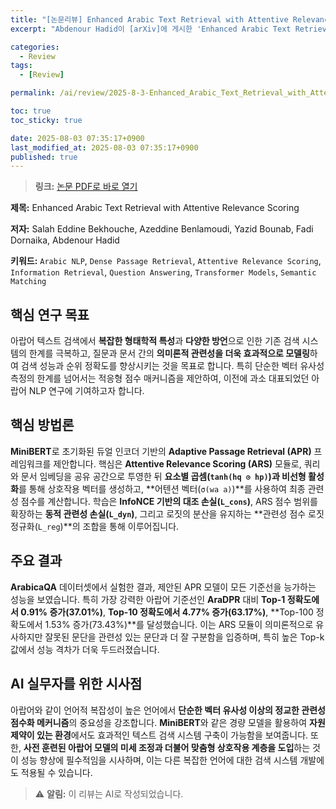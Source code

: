 ```yaml
---
title: "[논문리뷰] Enhanced Arabic Text Retrieval with Attentive Relevance Scoring"
excerpt: "Abdenour Hadid이 [arXiv]에 게시한 'Enhanced Arabic Text Retrieval with Attentive Relevance Scoring' 논문에 대한 자세한 리뷰입니다."

categories:
  - Review
tags:
  - [Review]

permalink: /ai/review/2025-8-3-Enhanced_Arabic_Text_Retrieval_with_Attentive_Relevance_Scoring/

toc: true
toc_sticky: true

date: 2025-08-03 07:35:17+0900
last_modified_at: 2025-08-03 07:35:17+0900
published: true
---
```

> **링크:** [논문 PDF로 바로 열기](https://arxiv.org/abs/2507.23404)

**제목:** Enhanced Arabic Text Retrieval with Attentive Relevance Scoring

**저자:** Salah Eddine Bekhouche, Azeddine Benlamoudi, Yazid Bounab, Fadi Dornaika, Abdenour Hadid

**키워드:** `Arabic NLP`, `Dense Passage Retrieval`, `Attentive Relevance Scoring`, `Information Retrieval`, `Question Answering`, `Transformer Models`, `Semantic Matching`

## 핵심 연구 목표
아랍어 텍스트 검색에서 **복잡한 형태학적 특성**과 **다양한 방언**으로 인한 기존 검색 시스템의 한계를 극복하고, 질문과 문서 간의 **의미론적 관련성을 더욱 효과적으로 모델링**하여 검색 성능과 순위 정확도를 향상시키는 것을 목표로 합니다. 특히 단순한 벡터 유사성 측정의 한계를 넘어서는 적응형 점수 매커니즘을 제안하여, 이전에 과소 대표되었던 아랍어 NLP 연구에 기여하고자 합니다.

## 핵심 방법론
**MiniBERT**로 초기화된 듀얼 인코더 기반의 **Adaptive Passage Retrieval (APR)** 프레임워크를 제안합니다. 핵심은 **Attentive Relevance Scoring (ARS)** 모듈로, 쿼리와 문서 임베딩을 공유 공간으로 투영한 뒤 **요소별 곱셈(`tanh(hq ⊙ hp)`)과 비선형 활성화**를 통해 상호작용 벡터를 생성하고, **어텐션 벡터(`σ(wa a)`)**를 사용하여 최종 관련성 점수를 계산합니다. 학습은 **InfoNCE 기반의 대조 손실(`L_cons`)**, ARS 점수 범위를 확장하는 **동적 관련성 손실(`L_dyn`)**, 그리고 로짓의 분산을 유지하는 **관련성 점수 로짓 정규화(`L_reg`)**의 조합을 통해 이루어집니다.

## 주요 결과
**ArabicaQA** 데이터셋에서 실험한 결과, 제안된 APR 모델이 모든 기준선을 능가하는 성능을 보였습니다. 특히 가장 강력한 아랍어 기준선인 **AraDPR** 대비 **Top-1 정확도에서 0.91% 증가(37.01%)**, **Top-10 정확도에서 4.77% 증가(63.17%)**, **Top-100 정확도에서 1.53% 증가(73.43%)**를 달성했습니다. 이는 ARS 모듈이 의미론적으로 유사하지만 잘못된 문단을 관련성 있는 문단과 더 잘 구분함을 입증하며, 특히 높은 Top-k 값에서 성능 격차가 더욱 두드러졌습니다.

## AI 실무자를 위한 시사점
아랍어와 같이 언어적 복잡성이 높은 언어에서 **단순한 벡터 유사성 이상의 정교한 관련성 점수화 메커니즘**의 중요성을 강조합니다. **MiniBERT**와 같은 경량 모델을 활용하여 **자원 제약이 있는 환경**에서도 효과적인 텍스트 검색 시스템 구축이 가능함을 보여줍니다. 또한, **사전 훈련된 아랍어 모델의 미세 조정과 더불어 맞춤형 상호작용 계층을 도입**하는 것이 성능 향상에 필수적임을 시사하며, 이는 다른 복잡한 언어에 대한 검색 시스템 개발에도 적용될 수 있습니다.

> ⚠️ **알림:** 이 리뷰는 AI로 작성되었습니다.
